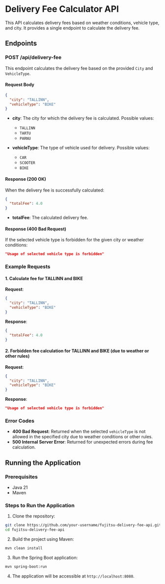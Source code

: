 
# Delivery Fee Calculator API

This API calculates delivery fees based on weather conditions, vehicle type, and city. It provides a single endpoint to calculate the delivery fee.

## Endpoints

### POST /api/delivery-fee

This endpoint calculates the delivery fee based on the provided `City` and `VehicleType`.

#### Request Body

```json
{
  "city": "TALLINN",
  "vehicleType": "BIKE"
}
```

- **city**: The city for which the delivery fee is calculated. Possible values:
  - `TALLINN`
  - `TARTU`
  - `PARNU`
  
- **vehicleType**: The type of vehicle used for delivery. Possible values:
  - `CAR`
  - `SCOOTER`
  - `BIKE`

#### Response (200 OK)

When the delivery fee is successfully calculated:

```json
{
  "totalFee": 4.0
}
```

- **totalFee**: The calculated delivery fee.

#### Response (400 Bad Request)

If the selected vehicle type is forbidden for the given city or weather conditions:

```json
"Usage of selected vehicle type is forbidden"
```

### Example Requests

#### 1. Calculate fee for **TALLINN** and **BIKE**

**Request**:

```json
{
  "city": "TALLINN",
  "vehicleType": "BIKE"
}
```

**Response**:

```json
{
  "totalFee": 4.0
}
```

#### 2. Forbidden fee calculation for **TALLINN** and **BIKE** (due to weather or other rules)

**Request**:

```json
{
  "city": "TALLINN",
  "vehicleType": "BIKE"
}
```

**Response**:

```json
"Usage of selected vehicle type is forbidden"
```

### Error Codes

- **400 Bad Request**: Returned when the selected `vehicleType` is not allowed in the specified city due to weather conditions or other rules.
- **500 Internal Server Error**: Returned for unexpected errors during fee calculation.

## Running the Application

### Prerequisites

- Java 21
- Maven

### Steps to Run the Application

1. Clone the repository:

```bash
git clone https://github.com/your-username/fujitsu-delivery-fee-api.git
cd fujitsu-delivery-fee-api
```

2. Build the project using Maven:

```bash
mvn clean install
```

3. Run the Spring Boot application:

```bash
mvn spring-boot:run
```

4. The application will be accessible at `http://localhost:8080`.

